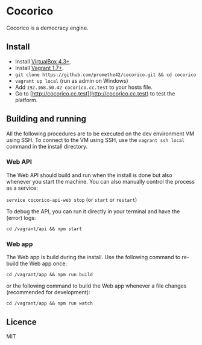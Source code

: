 # Cocorico

Cocorico is a democracy engine.

## Install

* Install [VirtualBox 4.3+](https://www.virtualbox.org/wiki/Downloads).
* Install [Vagrant 1.7+](https://docs.vagrantup.com/v2/installation/).
* `git clone https://github.com/promethe42/cocorico.git && cd cocorico`
* `vagrant up local` (run as admin on Windows)
* Add `192.168.50.42 cocorico.cc.test` to your hosts file.
* Go to [http://cocorico.cc.test](http://cocorico.cc.test) to test the platform.

## Building and running

All the following procedures are to be executed on the dev environment VM using SSH. To connect to the VM using SSH, use the `vagrant ssh local` command in the install directory.

### Web API

The Web API should build and run when the install is done but also whenever you start the machine. You can also manually control the process as a service:

`service cocorico-api-web stop` (or `start` or `restart`)

To debug the API, you can run it directly in your terminal and have the (error) logs:

`cd /vagrant/api && npm start`

### Web app

The Web app is build during the install. Use the following command to re-build the Web app once:

`cd /vagrant/app && npm run build`

or the following command to build the Web app whenever a file changes (recommended for development):

`cd /vagrant/app && npm run watch`

## Licence

MIT
